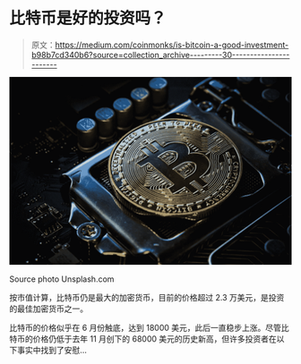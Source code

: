 # 比特币是好的投资吗？

> 原文：<https://medium.com/coinmonks/is-bitcoin-a-good-investment-b98b7cd340b6?source=collection_archive---------30----------------------->

![](img/bb58c0388e627e2519a9e86883e259bc.png)

Source photo Unsplash.com

按市值计算，比特币仍是最大的加密货币，目前的价格超过 2.3 万美元，是投资的最佳加密货币之一。

比特币的价格似乎在 6 月份触底，达到 18000 美元，此后一直稳步上涨。尽管比特币的价格仍低于去年 11 月创下的 68000 美元的历史新高，但许多投资者在以下事实中找到了安慰…